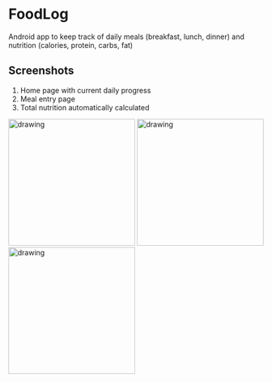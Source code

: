 # FoodLog
Android app to keep track of daily meals (breakfast, lunch, dinner) and nutrition (calories, protein, carbs, fat)

## Screenshots

1. Home page with current daily progress
2. Meal entry page
3. Total nutrition automatically calculated

<img src="https://i.imgur.com/yIqV9Cs.jpg" alt="drawing" width="250"/> <img src="https://i.imgur.com/ugSUK81.jpg" alt="drawing" width="250"/> <img src="https://i.imgur.com/SEqziV4.jpg" alt="drawing" width="250"/>
